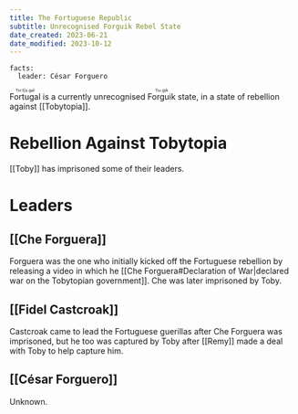 ```yaml
---
title: The Fortuguese Republic
subtitle: Unrecognised Forguik Rebel State
date_created: 2023-06-21
date_modified: 2023-10-12
---
```


```infobox-nation
facts:
  leader: César Forguero
```

<ruby>Fortugal<rt>ˈfɔr.tʃʊ.gəl</rt></ruby> is a currently unrecognised <ruby>Forguik<rt>ˈfɔɹ.gɪk</rt></ruby> state, in a state of rebellion against [[Tobytopia]].

# Rebellion Against Tobytopia

[[Toby]] has imprisoned some of their leaders.

# Leaders

## [[Che Forguera]]

Forguera was the one who initially kicked off the Fortuguese rebellion by releasing a video in which he [[Che Forguera#Declaration of War|declared war on the Tobytopian government]]. Che was later imprisoned by Toby.

## [[Fidel Castcroak]]

Castcroak came to lead the Fortuguese guerillas after Che Forguera was imprisoned, but he too was captured by Toby after [[Remy]] made a deal with Toby to help capture him.

## [[César Forguero]]

Unknown.